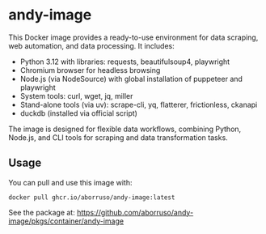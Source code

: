 # andy-image

This Docker image provides a ready-to-use environment for data scraping, web automation, and data processing. It includes:

- Python 3.12 with libraries: requests, beautifulsoup4, playwright
- Chromium browser for headless browsing
- Node.js (via NodeSource) with global installation of puppeteer and playwright
- System tools: curl, wget, jq, miller
- Stand-alone tools (via uv): scrape-cli, yq, flatterer, frictionless, ckanapi
- duckdb (installed via official script)

The image is designed for flexible data workflows, combining Python, Node.js, and CLI tools for scraping and data transformation tasks.

## Usage

You can pull and use this image with:

```
docker pull ghcr.io/aborruso/andy-image:latest
```

See the package at: https://github.com/aborruso/andy-image/pkgs/container/andy-image
